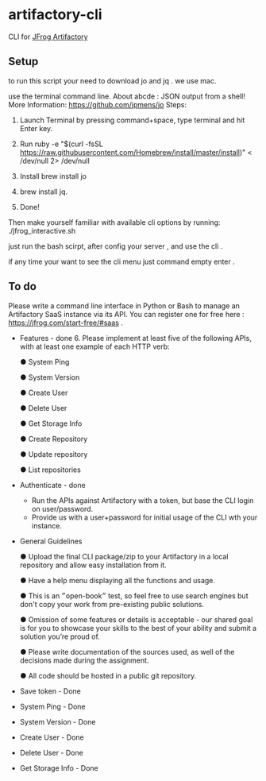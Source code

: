 # artifactory-cli
CLI for [JFrog Artifactory](https://www.jfrog.com/confluence/display/CLI/JFrog+CLI)

## Setup
to run this script your need to download jo and jq .
we use mac.

use the terminal command line.
About abcde : JSON output from a shell!
More Information: https://github.com/jpmens/jo
Steps:

1. Launch Terminal by pressing command+space, type terminal and hit Enter key.
2. Run
   ruby -e "$(curl -fsSL https://raw.githubusercontent.com/Homebrew/install/master/install)" < /dev/null 2> /dev/null
3. Install
   brew install jo

4. brew install jq.

5. Done!

Then make yourself familiar with available cli options by running:   ./jfrog_interactive.sh

just run the bash scirpt, after config your server , and use the cli .

if any time your want to see the cli menu just command empty enter . 


## To do
Please write a command line interface in Python or Bash to manage an Artifactory SaaS instance via its API. You can register one for free here : https://jfrog.com/start-free/#saas .


- Features - done 6.
  Please implement at least five of the following APIs, with at least one example of each HTTP verb:

  ● System Ping

  ● System Version

  ● Create User

  ● Delete User

  ● Get Storage Info

  ● Create Repository

  ● Update repository

  ● List repositories

- Authenticate - done
  - Run the APIs against Artifactory with a token, but base the CLI login on user/password.
  - Provide us with a user+password for initial usage of the CLI wth your instance.
- General Guidelines

  ● Upload the final CLI package/zip to your Artifactory in a local repository and allow easy installation from it.

  ● Have a help menu displaying all the functions and usage.

  ● This is an ״open-book״ test, so feel free to use search engines but don't copy your work
    from pre-existing public solutions.

  ● Omission of some features or details is acceptable - our shared goal is for you to
    showcase your skills to the best of your ability and submit a solution you’re proud of.

  ● Please write documentation of the sources used, as well of the decisions made during the
    assignment.

  ● All code should be hosted in a public git repository.
- Save token - Done
- System Ping - Done
- System Version - Done
- Create User - Done
- Delete User - Done
- Get Storage Info - Done